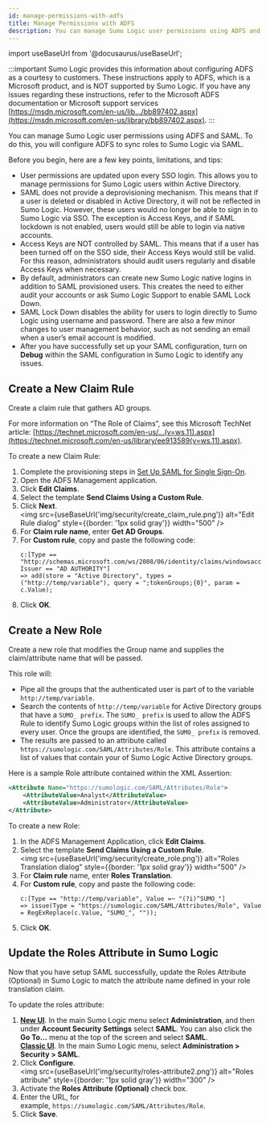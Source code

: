```yaml
---
id: manage-permissions-with-adfs
title: Manage Permissions with ADFS
description: You can manage Sumo Logic user permissions using ADFS and SAML.
---
```


import useBaseUrl from '@docusaurus/useBaseUrl';

:::important
Sumo Logic provides this information about configuring ADFS as a courtesy to customers. These instructions apply to ADFS, which is a Microsoft product, and is NOT supported by Sumo Logic. If you have any issues regarding these instructions, refer to the Microsoft ADFS documentation or Microsoft support services [https://msdn.microsoft.com/en-us/lib.../bb897402.aspx](https://msdn.microsoft.com/en-us/library/bb897402.aspx).
:::

You can manage Sumo Logic user permissions using ADFS and SAML. To do this, you will configure ADFS to sync roles to Sumo Logic via SAML.

Before you begin, here are a few key points, limitations, and tips:

* User permissions are updated upon every SSO login. This allows you to manage permissions for Sumo Logic users within Active Directory.
* SAML does not provide a deprovisioning mechanism. This means that if a user is deleted or disabled in Active Directory, it will not be reflected in Sumo Logic. However, these users would no longer be able to sign in to Sumo Logic via SSO. The exception is Access Keys, and if SAML lockdown is not enabled, users would still be able to login via native accounts.
* Access Keys are NOT controlled by SAML. This means that if a user has been turned off on the SSO side, their Access Keys would still be valid. For this reason, administrators should audit users regularly and disable Access Keys when necessary.
* By default, administrators can create new Sumo Logic native logins in addition to SAML provisioned users. This creates the need to either audit your accounts or ask Sumo Logic Support to enable SAML Lock Down.
* SAML Lock Down disables the ability for users to login directly to Sumo Logic using username and password. There are also a few minor changes to user management behavior, such as not sending an email when a user’s email account is modified. 
* After you have successfully set up your SAML configuration, turn on **Debug** within the SAML configuration in Sumo Logic to identify any issues.

## Create a New Claim Rule

Create a claim rule that gathers AD groups.

For more information on “The Role of Claims”, see this Microsoft TechNet article:
[https://technet.microsoft.com/en-us/...(v=ws.11).aspx](https://technet.microsoft.com/en-us/library/ee913589(v=ws.11).aspx).

To create a new Claim Rule:

1. Complete the provisioning steps in [Set Up SAML for Single Sign-On](set-up-saml.md).
1. Open the ADFS Management application.
1. Click **Edit Claims**.
1. Select the template **Send Claims Using a Custom Rule**.
1. Click **Next**. <br/><img src={useBaseUrl('img/security/create_claim_rule.png')} alt="Edit Rule dialog" style={{border: '1px solid gray'}} width="500" />
1. For **Claim rule name**, enter **Get AD Groups**.
1. For **Custom rule**, copy and paste the following code:
    ```
    c:[Type == "http://schemas.microsoft.com/ws/2008/06/identity/claims/windowsaccountname", Issuer == "AD AUTHORITY"]
    => add(store = "Active Directory", types = ("http://temp/variable"), query = ";tokenGroups;{0}", param = c.Value);
    ```
1. Click **OK**.

## Create a New Role

Create a new role that modifies the Group name and supplies the
claim/attribute name that will be passed.

This role will:

* Pipe all the groups that the authenticated user is part of to the variable `http://temp/variable`.
* Search the contents of `http://temp/variable` for Active Directory groups that have a `SUMO_ prefix`. The `SUMO_ prefix` is used to allow the ADFS Rule to identify Sumo Logic groups within the list of roles assigned to every user. Once the groups are identified, the `SUMO_ prefix` is removed.
* The results are passed to an attribute called `https://sumologic.com/SAML/Attributes/Role`. This attribute contains a list of values that contain your of Sumo Logic Active Directory groups.

Here is a sample Role attribute contained within the XML Assertion:

```xml
<Attribute Name="https://sumologic.com/SAML/Attributes/Role">
    <AttributeValue>Analyst</AttributeValue>
    <AttributeValue>Administrator</AttributeValue>
</Attribute>
```

To create a new Role:

1. In the ADFS Management Application, click **Edit Claims**.
1. Select the template **Send Claims Using a Custom Rule**. <br/><img src={useBaseUrl('img/security/create_role.png')} alt="Roles Translation dialog" style={{border: '1px solid gray'}} width="500" />
1. For **Claim rule** name, enter **Roles Translation**.
1. For **Custom rule**, copy and paste the following code:
    ```
    c:[Type == "http://temp/variable", Value =~ "(?i)^SUMO_"]
    => issue(Type = "https://sumologic.com/SAML/Attributes/Role", Value = RegExReplace(c.Value, "SUMO_", ""));
    ```
1. Click **OK**.

## Update the Roles Attribute in Sumo Logic

Now that you have setup SAML successfully, update the Roles Attribute (Optional) in Sumo Logic to match the attribute name defined in your role translation claim.

To update the roles attribute:

1. [**New UI**](/docs/get-started/sumo-logic-ui). In the main Sumo Logic menu select **Administration**, and then under **Account Security Settings** select **SAML**. You can also click the **Go To...** menu at the top of the screen and select **SAML**.<br/>[**Classic UI**](/docs/get-started/sumo-logic-ui-classic). In the main Sumo Logic menu, select **Administration > Security > SAML**. 
1. Click **Configure**. <br/><img src={useBaseUrl('img/security/roles-attribute2.png')} alt="Roles attribute" style={{border: '1px solid gray'}} width="300" />
1. Activate the **Roles Attribute (Optional)** check box.
1. Enter the URL, for example, `https://sumologic.com/SAML/Attributes/Role`.
1. Click **Save**.
